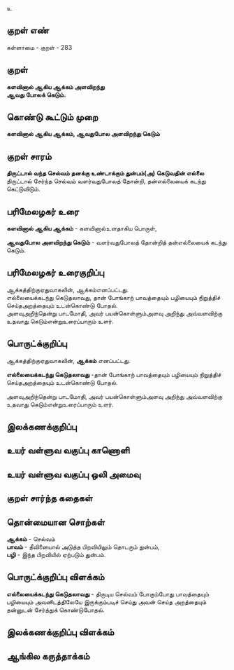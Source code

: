 உ

## குறள் எண் 

கள்ளாமை  - குறள் - 283  

## குறள் 

**களவினால் ஆகிய ஆக்கம் அளவிறந்து  
ஆவது போலக் கெடும்.**

## கொண்டு கூட்டும் முறை

**களவினால் ஆகிய ஆக்கம், ஆவதுபோல அளவிறந்து கெடும்**  

## குறள் சாரம் 

**திருட்டால் வந்த செல்வம் தனக்கு உண்டாக்கும் துன்பம்(அ) கெடுவதின் எல்லை**  
திருட்டால் சேர்ந்த செல்வம் வளர்வதுபோலத் தோன்றி, தன்எல்லையைக் கடந்து கெட்டுவிடும்.  

## பரிமேலழகர் உரை

**களவினால் ஆகிய ஆக்கம்** - களவினால்உளதாகிய பொருள்,   

**ஆவதுபோல அளவிறந்து கெடும்** - வளர்வதுபோலத் தோன்றித் தன்எல்லையைக் கடந்து கெடும்.  

## பரிமேலழகர் உரைகுறிப்பு   

ஆக்கத்திற்குஏதுவாகலின், ஆக்கம்எனப்பட்டது.   
எல்லையைக்கடந்து கெடுதலாவது, தான் போங்காற் பாவத்தையும் பழியையும் நிறுத்திச் செய்தஅறத்தையும் உடன்கொண்டு போதல்.  
அளவுஅறிந்தென்று பாடமோதி, அவர் பயன்கொள்ளும்அளவு அறிந்து அவ்வளவிற்கு உதவாது கெடும்என்றுஉரைப்பாரும் உளர்.  

## பொருட்க்குறிப்பு 

ஆக்கத்திற்குஏதுவாகலின், **ஆக்கம்** எனப்பட்டது.   

**எல்லையைக்கடந்து கெடுதலாவது** -தான் போங்காற் பாவத்தையும் பழியையும் நிறுத்திச் செய்தஅறத்தையும் உடன்கொண்டு போதல்.    

அளவுஅறிந்தென்று பாடமோதி, அவர் பயன்கொள்ளும்அளவு அறிந்து அவ்வளவிற்கு உதவாது கெடும்என்றுஉரைப்பாரும் உளர்.  

## இலக்கணக்குறிப்பு  


## உயர் வள்ளுவ வகுப்பு காணொளி


## உயர் வள்ளுவ வகுப்பு ஒலி அமைவு 

 
## குறள் சார்ந்த கதைகள் 


## தொன்மையான சொற்கள்

**ஆக்கம்** - செல்வம்   
**பாவம்** - தீவினையால் அடுத்த பிறவியிலும் தொடரும் துன்பம்,  
**பழி** - இந்த பிறவியில் ஏற்படும் துன்பம்.  

## பொருட்க்குறிப்பு விளக்கம்

**எல்லையைக்கடந்து கெடுதலாவது** - திருடிய செல்வம் போகும்போது பாவத்தையும் பழியையும் அவனிடத்திலேயே இருக்கும்படிச் செய்து அவன் செய்த அறத்தையும் தன்னுடன் சேர்த்துக் கொண்டுபோதல்.  

## இலக்கணக்குறிப்பு விளக்கம்


## ஆங்கில கருத்தாக்கம் 


